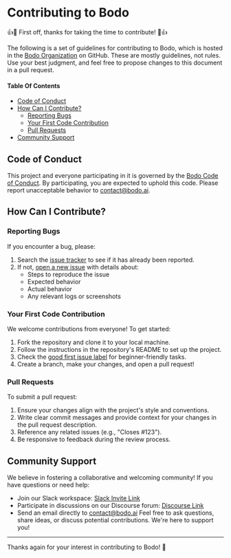 # Contributing to Bodo

:+1::tada: First off, thanks for taking the time to contribute! :tada::+1:

The following is a set of guidelines for contributing to Bodo, which is hosted in the [Bodo Organization](https://github.com/bodo-ai) on GitHub. These are mostly guidelines, not rules. Use your best judgment, and feel free to propose changes to this document in a pull request.

#### Table Of Contents

- [Code of Conduct](#code-of-conduct)
- [How Can I Contribute?](#how-can-i-contribute)
  - [Reporting Bugs](#reporting-bugs)
  - [Your First Code Contribution](#your-first-code-contribution)
  - [Pull Requests](#pull-requests)
- [Community Support](#community-support)

## Code of Conduct

This project and everyone participating in it is governed by the [Bodo Code of Conduct](CODE_OF_CONDUCT.md). By participating, you are expected to uphold this code. Please report unacceptable behavior to [contact@bodo.ai](mailto:contact@bodo.ai).

## How Can I Contribute?

### Reporting Bugs

If you encounter a bug, please:

1. Search the [issue tracker](https://github.com/bodo-ai/bodo/issues) to see if it has already been reported.
1. If not, [open a new issue](https://github.com/bodo-ai/bodo/issues/new) with details about:
   - Steps to reproduce the issue
   - Expected behavior
   - Actual behavior
   - Any relevant logs or screenshots

### Your First Code Contribution

We welcome contributions from everyone! To get started:

1. Fork the repository and clone it to your local machine.
1. Follow the instructions in the repository's README to set up the project.
1. Check the [good first issue label](https://github.com/bodo-ai/bodo/labels/good%20first%20issue) for beginner-friendly tasks.
1. Create a branch, make your changes, and open a pull request!

### Pull Requests

To submit a pull request:

1. Ensure your changes align with the project's style and conventions.
1. Write clear commit messages and provide context for your changes in the pull request description.
1. Reference any related issues (e.g., "Closes #123").
1. Be responsive to feedback during the review process.

## Community Support

We believe in fostering a collaborative and welcoming community! If you have questions or need help:

- Join our Slack workspace: [Slack Invite Link](https://bodocommunity.slack.com/join/shared_invite/zt-qwdc8fad-6rZ8a1RmkkJ6eOX1X__knA#/shared-invite/email)
- Participate in discussions on our Discourse forum: [Discourse Link](https://discourse.bodo.ai/)
- Send an email directly to [contact@bodo.ai](mailto:contact@bodo.ai)
  Feel free to ask questions, share ideas, or discuss potential contributions. We're here to support you!

______________________________________________________________________

Thanks again for your interest in contributing to Bodo! :rocket:

